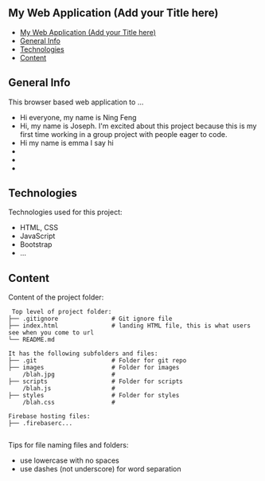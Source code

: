 ## My Web Application (Add your Title here)

- [My Web Application (Add your Title here)](#my-web-application-add-your-title-here)
- [General Info](#general-info)
- [Technologies](#technologies)
- [Content](#content)

## General Info
This browser based web application to ...
* Hi everyone, my name is Ning Feng
* Hi, my name is Joseph. I'm excited about this project because this is my first time working in a group project with people eager to code.
* Hi my name is emma I say hi
*
*
*
	
## Technologies
Technologies used for this project:
* HTML, CSS
* JavaScript
* Bootstrap 
* ...
	
## Content
Content of the project folder:

```
 Top level of project folder: 
├── .gitignore               # Git ignore file
├── index.html               # landing HTML file, this is what users see when you come to url
└── README.md

It has the following subfolders and files:
├── .git                     # Folder for git repo
├── images                   # Folder for images
    /blah.jpg                # 
├── scripts                  # Folder for scripts
    /blah.js                 # 
├── styles                   # Folder for styles
    /blah.css                # 

Firebase hosting files: 
├── .firebaserc...


```

Tips for file naming files and folders:
* use lowercase with no spaces
* use dashes (not underscore) for word separation

